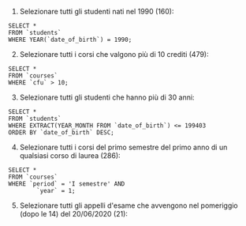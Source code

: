 1. Selezionare tutti gli studenti nati nel 1990 (160):

```
SELECT *
FROM `students`
WHERE YEAR(`date_of_birth`) = 1990;
```

2. Selezionare tutti i corsi che valgono più di 10 crediti (479):

```
SELECT *
FROM `courses`
WHERE `cfu` > 10;
```

3.  Selezionare tutti gli studenti che hanno più di 30 anni:

```
SELECT *
FROM `students`
WHERE EXTRACT(YEAR_MONTH FROM `date_of_birth`) <= 199403
ORDER BY `date_of_birth` DESC;
```

4. Selezionare tutti i corsi del primo semestre del primo anno di un qualsiasi corso di laurea (286):

```
SELECT *
FROM `courses`
WHERE `period` = 'I semestre' AND
        `year` = 1;
```

5. Selezionare tutti gli appelli d'esame che avvengono nel pomeriggio (dopo le 14) del 20/06/2020 (21):

```

```
